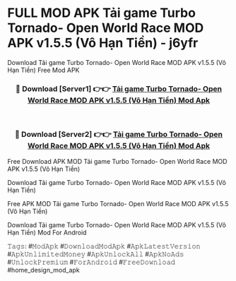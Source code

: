# FULL MOD APK Tải game Turbo Tornado- Open World Race MOD APK v1.5.5 (Vô Hạn Tiền) - j6yfr
Download Tải game Turbo Tornado- Open World Race MOD APK v1.5.5 (Vô Hạn Tiền) Free Mod APK

<div align="center">
<h3>🔴 Download [Server1] 👉👉 <a href="https://apk-comot.site?title=Tải_game_Turbo_Tornado-_Open_World_Race_MOD_APK_v1.5.5_(Vô_Hạn_Tiền)">Tải game Turbo Tornado- Open World Race MOD APK v1.5.5 (Vô Hạn Tiền) Mod Apk</a></h3><br>

<h3>🔴 Download [Server2] 👉👉 <a href="https://apk-comot.site?title=Tải_game_Turbo_Tornado-_Open_World_Race_MOD_APK_v1.5.5_(Vô_Hạn_Tiền)">Tải game Turbo Tornado- Open World Race MOD APK v1.5.5 (Vô Hạn Tiền) Mod Apk</a></h3>
</div>


Free Download APK MOD Tải game Turbo Tornado- Open World Race MOD APK v1.5.5 (Vô Hạn Tiền)

Download Tải game Turbo Tornado- Open World Race MOD APK v1.5.5 (Vô Hạn Tiền) 

Free APK MOD Tải game Turbo Tornado- Open World Race MOD APK v1.5.5 (Vô Hạn Tiền) 

Download Tải game Turbo Tornado- Open World Race MOD APK v1.5.5 (Vô Hạn Tiền) Mod For Android

𝚃𝚊𝚐𝚜: #𝙼𝚘𝚍𝙰𝚙𝚔 #𝙳𝚘𝚠𝚗𝚕𝚘𝚊𝚍𝙼𝚘𝚍𝙰𝚙𝚔 #𝙰𝚙𝚔𝙻𝚊𝚝𝚎𝚜𝚝𝚅𝚎𝚛𝚜𝚒𝚘𝚗 #𝙰𝚙𝚔𝚄𝚗𝚕𝚒𝚖𝚒𝚝𝚎𝚍𝙼𝚘𝚗𝚎𝚢 #𝙰𝚙𝚔𝚄𝚗𝚕𝚘𝚌𝚔𝙰𝚕𝚕 #𝙰𝚙𝚔𝙽𝚘𝙰𝚍𝚜 #𝚄𝚗𝚕𝚘𝚌𝚔𝙿𝚛𝚎𝚖𝚒𝚞𝚖 #𝙵𝚘𝚛𝙰𝚗𝚍𝚛𝚘𝚒𝚍 #𝙵𝚛𝚎𝚎𝙳𝚘𝚠𝚗𝚕𝚘𝚊𝚍 #home_design_mod_apk